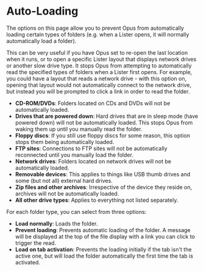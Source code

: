 # Auto-Loading

The options on this page allow you to prevent Opus from automatically loading certain types of folders (e.g. when a Lister opens, it will normally automatically load a folder).

This can be very useful if you have Opus set to re-open the last location when it runs, or to open a specific Lister layout that displays network drives or another slow drive type. It stops Opus from attempting to automatically read the specified types of folders when a Lister first opens. For example, you could have a layout that reads a network drive - with this option on, opening that layout would not automatically connect to the network drive, but instead you will be prompted to click a link in order to read the folder.

- **CD-ROM/DVDs**: Folders located on CDs and DVDs will not be automatically loaded.
- **Drives that are powered down**: Hard drives that are in sleep mode (have powered down) will not be automatically loaded. This stops Opus from waking them up until you manually read the folder.
- **Floppy discs**: If you still use floppy discs for some reason, this option stops them being automatically loaded.
- **FTP sites**: Connections to FTP sites will not be automatically reconnected until you manually load the folder.
- **Network drives**: Folders located on network drives will not be automatically loaded.
- **Removable devices**: This applies to things like USB thumb drives and some (but not all) external hard drives.
- **Zip files and other archives**: Irrespective of the device they reside on, archives will not be automatically loaded.
- **All other drive types**: Applies to everything not listed separately.

For each folder type, you can select from three options:

- **Load normally**: Loads the folder.
- **Prevent loading**: Prevents automatic loading of the folder. A message will be displayed at the top of the file display with a link you can click to trigger the read.
- **Load on tab activation**: Prevents the loading initially if the tab isn't the active one, but will load the folder automatically the first time the tab is activated.

 
